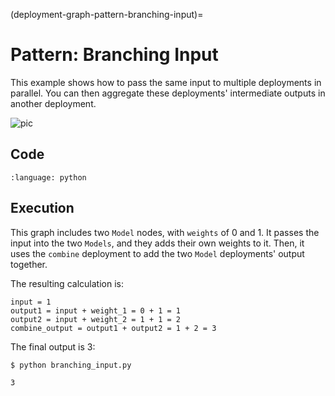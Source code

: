 (deployment-graph-pattern-branching-input)=

# Pattern: Branching Input

This example shows how to pass the same input to multiple deployments in parallel. You can then aggregate these deployments' intermediate outputs in another deployment.

![pic](https://raw.githubusercontent.com/ray-project/images/master/docs/serve/deployment-graph/deployment_graph_combine_two_nodes_with_passing_same_input_parallel.svg)

## Code

```{literalinclude} ../../doc_code/branching_input.py
:language: python
```

## Execution

This graph includes two `Model` nodes, with `weights` of 0 and 1. It passes the input into the two `Models`, and they adds their own weights to it. Then, it uses the `combine` deployment to add the two `Model` deployments' output together.

The resulting calculation is:

```
input = 1
output1 = input + weight_1 = 0 + 1 = 1
output2 = input + weight_2 = 1 + 1 = 2
combine_output = output1 + output2 = 1 + 2 = 3
```

The final output is 3:

```
$ python branching_input.py

3
```
